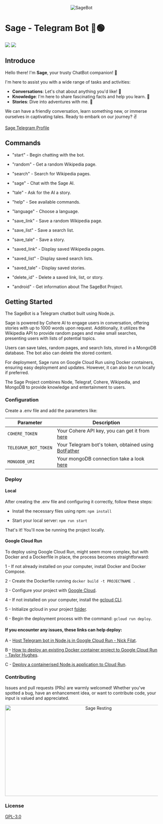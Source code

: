 
<div align="center">
  <img src="https://github.com/renanbotasse/sageBot/assets/101360239/42a1ca03-c1b9-48c5-ab48-9d863e58b6e5" alt="SageBot">
</div>



# Sage - Telegram Bot 🤖🟢
 <img src="https://img.shields.io/badge/Version%20-0.1-blue"> <img src="https://img.shields.io/badge/License%20-GPL%203.0-green">
## Introduce

Hello there! I'm **Sage**, your trusty ChatBot companion! 💚

I'm here to assist you with a wide range of tasks and activities:

- **Conversations**: Let's chat about anything you'd like! 👾
- **Knowledge**: I'm here to share fascinating facts and help you learn. 🧐
- **Stories**: Dive into adventures with me. 🌌

We can have a friendly conversation, learn something new, or immerse ourselves in captivating tales. Ready to embark on our journey? ✌️ 

[Sage Telegram Profile](https://t.me/the_sage_bot)


## Commands
- "start" - Begin chatting with the bot.

- "random" - Get a random Wikipedia page.

- "search" - Search for Wikipedia pages.

- "sage" - Chat with the Sage AI.

- "tale" - Ask for the AI a story.

- "help" - See available commands.

- "language" - Choose a language.

- "save_link" - Save a random Wikipedia page.

- "save_list" - Save a search list.

- "save_tale" - Save a story.

- "saved_link" - Display saved Wikipedia pages.

- "saved_list" - Display saved search lists.

- "saved_tale" - Display saved stories.

- "delete_id" - Delete a saved link, list, or story.

- "android" - Get information about The SageBot Project.

## Getting Started

The SageBot is a Telegram chatbot built using Node.js.

Sage is powered by Cohere AI to engage users in conversation, offering stories with up to 1000 words upon request. Additionally, it utilizes the Wikipedia API to provide random pages and make small searches, presenting users with lists of potential topics.

Users can save tales, random pages, and search lists, stored in a MongoDB database. The bot also can delete the stored content.

For deployment, Sage runs on Google Cloud Run using Docker containers, ensuring easy deployment and updates. However, it can also be run locally if preferred.

The Sage Project combines Node, Telegraf, Cohere, Wikipedia, and MongoDB to provide knowledge and entertainment to users.

### Configuration

Create a .env file and add the parameters like: 

| Parameter                   | Description                                                                                                                                                                                                                   |
|-----------------------------|-------------------------------------------------------------------------------------------------------------------------------------------------------------------------------------------------------------------------------|
| `COHERE_TOKEN`            | Your Cohere API key, you can get it from [here](https://dashboard.cohere.com/api-keys) |                                                                                                                             
| `TELEGRAM_BOT_TOKEN`        | Your Telegram bot's token, obtained using [BotFather](http://t.me/botfather) |
| `MONGODB_URI`            |  Your mongoDB connection take a look [here](https://www.mongodb.com/docs/drivers/go/v1.11/fundamentals/connections/connection-guide/#:~:text=After%20you%20successfully%20start%20your,to%20listen%20for%20incoming%20connections.) |               

### Deploy

#### Local

After creating the .env file and configuring it correctly, follow these steps:

- Install the necessary files using npm: ```npm install```

- Start your local server: ```npm run start```

That's it! You'll now be running the project locally.

#### Google Cloud Run 
To deploy using Google Cloud Run, might seem more complex, but with Docker and a Dockerfile in place, the process becomes straightforward:

1 - If not already installed on your computer, install Docker and Docker Compose.

2 - Create the Dockerfile running ```docker build -t PROJECTNAME .```

3 - Configure your project with [Google Cloud](https://cloud.google.com/resource-manager/docs/creating-managing-projects).

4 - If not installed on your computer, install the [gcloud CLI](https://cloud.google.com/sdk/docs/install).

5 - Initialize gcloud in your project [folder](https://cloud.google.com/sdk/docs/initializing).

6 - Begin the deployment process with the command: ```gcloud run deploy```.

#### If you encounter any issues, these links can help deploy:
  A - [Host Telegram bot in Node.js in Google Cloud Run - Nick Filat](https://medium.com/@nickfilat/host-telegram-bot-in-node-js-in-google-cloud-run-7b5b854dd6e3).
    
  B - [How to deploy an existing Docker container project to Google Cloud Run - Taylor Hughes]( https://medium.com/@taylorhughes/how-to-deploy-an-existing-docker-container-project-to-google-cloud-run-with-the-minimum-amount-of-daca0b5978d8).
    
 C - [Deploy a containerised Node.js application to Cloud Run](https://medium.com/@vinhle95/deploy-a-containerised-node-js-application-to-cloud-run-80d2da6b7040).

### Contributing
Issues and pull requests (PRs) are warmly welcomed! Whether you've spotted a bug, have an enhancement idea, or want to contribute code, your input is valued and appreciated.

<p align="center">
  <img src="https://64.media.tumblr.com/ce237ad7762fc6bce812f5f47f499d76/215844a9b980cfd1-b8/s1280x1920/7acfce390ffb6e00a0b8f0dce34b0c0169943001.gifv" alt="Sage Resting" width="600px" height="300px">
</p>


### License
[GPL-3.0](https://www.gnu.org/licenses/lgpl-3.0.txt)

